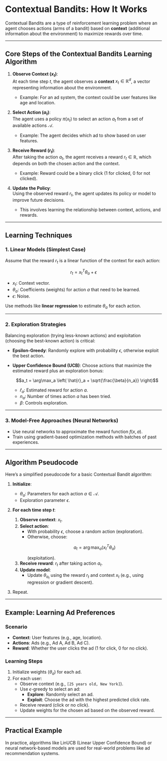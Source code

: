 # Contextual Bandits: How It Works

Contextual Bandits are a type of reinforcement learning problem where an agent chooses actions (arms of a bandit) based on **context** (additional information about the environment) to maximize rewards over time.

---

## Core Steps of the Contextual Bandits Learning Algorithm

1. **Observe Context ($`x_t`$)**:  
   At each time step $`t`$, the agent observes a **context** $`x_t \in \mathbb{R}^d`$, a vector representing information about the environment.  
   - Example: For an ad system, the context could be user features like age and location.

2. **Select Action ($`a_t`$)**:  
   The agent uses a policy $`\pi(x_t)`$ to select an action $`a_t`$ from a set of available actions $`\mathcal{A}`$.  
   - Example: The agent decides which ad to show based on user features.

3. **Receive Reward ($`r_t`$)**:  
   After taking the action $`a_t`$, the agent receives a reward $`r_t \in \mathbb{R}`$, which depends on both the chosen action and the context.  
   - Example: Reward could be a binary click (1 for clicked, 0 for not clicked).

4. **Update the Policy**:  
   Using the observed reward $`r_t`$, the agent updates its policy or model to improve future decisions.  
   - This involves learning the relationship between context, actions, and rewards.

---

## Learning Techniques

### 1. Linear Models (Simplest Case)
   Assume that the reward $`r_t`$ is a linear function of the context for each action:

   $$
   r_t = x_t^T \theta_a + \epsilon
   $$

   - $`x_t`$: Context vector.
   - $`\theta_a`$: Coefficients (weights) for action $`a`$ that need to be learned.
   - $`\epsilon`$: Noise.

   Use methods like **linear regression** to estimate $`\theta_a`$ for each action.

---

### 2. Exploration Strategies
   Balancing exploration (trying less-known actions) and exploitation (choosing the best-known action) is critical:
   - **Epsilon-Greedy**: Randomly explore with probability $`\epsilon`$, otherwise exploit the best action.
   - **Upper Confidence Bound (UCB)**: Choose actions that maximize the estimated reward plus an exploration bonus:

     ```math
     a_t = \arg\max_a \left( \hat{r}_a + \sqrt{\frac{\beta}{n_a}} \right)
     ```

     - $`\hat{r}_a`$: Estimated reward for action $`a`$.
     - $`n_a`$: Number of times action $`a`$ has been tried.
     - $`\beta`$: Controls exploration.

---

### 3. Model-Free Approaches (Neural Networks)
   - Use neural networks to approximate the reward function $`f(x, a)`$.
   - Train using gradient-based optimization methods with batches of past experiences.

---

## Algorithm Pseudocode

Here’s a simplified pseudocode for a basic Contextual Bandit algorithm:

1. **Initialize**:
   - $`\theta_a`$: Parameters for each action $`a \in \mathcal{A}`$.
   - Exploration parameter $`\epsilon`$.

2. **For each time step $`t`$**:
   1. **Observe context**: $`x_t`$.
   2. **Select action**:
      - With probability $`\epsilon`$, choose a random action (exploration).
      - Otherwise, choose:
        ```math
        a_t = \arg\max_a (x_t^T \theta_a)
        ```
        (exploitation).
   3. **Receive reward**: $`r_t`$ after taking action $`a_t`$.
   4. **Update model**:
      - Update $`\theta_{a_t}`$ using the reward $`r_t`$ and context $`x_t`$ (e.g., using regression or gradient descent).

3. Repeat.

---

## Example: Learning Ad Preferences

### Scenario
- **Context**: User features (e.g., age, location).
- **Actions**: Ads (e.g., Ad A, Ad B, Ad C).
- **Reward**: Whether the user clicks the ad (1 for click, 0 for no click).

### Learning Steps
1. Initialize weights ($`\theta_a`$) for each ad.
2. For each user:
   - Observe context (e.g., `[25 years old, New York]`).
   - Use $`\epsilon`$-greedy to select an ad:
     - **Explore**: Randomly select an ad.
     - **Exploit**: Choose the ad with the highest predicted click rate.
   - Receive reward (click or no click).
   - Update weights for the chosen ad based on the observed reward.

---

## Practical Example

In practice, algorithms like LinUCB (Linear Upper Confidence Bound) or neural network-based models are used for real-world problems like ad recommendation systems.

